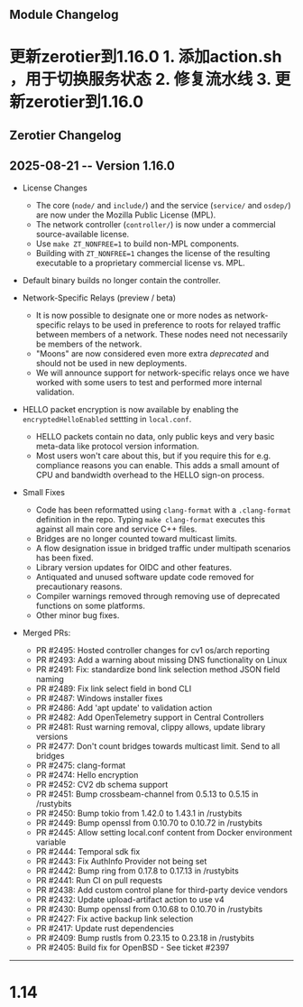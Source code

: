 ## Module Changelog
更新zerotier到1.16.0 1. 添加action.sh ，用于切换服务状态 2. 修复流水线 3. 更新zerotier到1.16.0
 ===================
## Zerotier Changelog
## 2025-08-21 -- Version 1.16.0

  * License Changes
    * The core (`node/` and `include/`) and the service (`service/` and `osdep/`) are now under the Mozilla Public License (MPL).
    * The network controller (`controller/`) is now under a commercial source-available license.
    * Use `make ZT_NONFREE=1` to build non-MPL components.
    * Building with `ZT_NONFREE=1` changes the license of the resulting executable to a proprietary commercial license vs. MPL.
  * Default binary builds no longer contain the controller.
  * Network-Specific Relays (preview / beta)
    * It is now possible to designate one or more nodes as network-specific relays to be used in preference to roots for relayed traffic between members of a network. These nodes need not necessarily be members of the network.
    * "Moons" are now considered even more extra *deprecated* and should not be used in new deployments.
    * We will announce support for network-specific relays once we have worked with some users to test and performed more internal validation.
  * HELLO packet encryption is now available by enabling the `encryptedHelloEnabled` settting in `local.conf`.
    * HELLO packets contain no data, only public keys and very basic meta-data like protocol version information.
    * Most users won't care about this, but if you require this for e.g. compliance reasons you can enable. This adds a small amount of CPU and bandwidth overhead to the HELLO sign-on process.
  * Small Fixes
    * Code has been reformatted using `clang-format` with a `.clang-format` definition in the repo. Typing `make clang-format` executes this against all main core and service C++ files.
    * Bridges are no longer counted toward multicast limits.
    * A flow designation issue in bridged traffic under multipath scenarios has been fixed.
    * Library version updates for OIDC and other features.
    * Antiquated and unused software update code removed for precautionary reasons.
    * Compiler warnings removed through removing use of deprecated functions on some platforms.
    * Other minor bug fixes.

  * Merged PRs:
    * PR #2495: Hosted controller changes for cv1 os/arch reporting
    * PR #2493: Add a warning about missing DNS functionality on Linux
    * PR #2491: Fix: standardize bond link selection method JSON field naming
    * PR #2489: Fix link select field in bond CLI
    * PR #2487: Windows installer fixes
    * PR #2486: Add 'apt update' to validation action
    * PR #2482: Add OpenTelemetry support in Central Controllers
    * PR #2481: Rust warning removal, clippy allows, update library versions
    * PR #2477: Don't count bridges towards multicast limit. Send to all bridges
    * PR #2475: clang-format
    * PR #2474: Hello encryption
    * PR #2452: CV2 db schema support
    * PR #2451: Bump crossbeam-channel from 0.5.13 to 0.5.15 in /rustybits
    * PR #2450: Bump tokio from 1.42.0 to 1.43.1 in /rustybits
    * PR #2449: Bump openssl from 0.10.70 to 0.10.72 in /rustybits
    * PR #2445: Allow setting local.conf content from Docker environment variable
    * PR #2444: Temporal sdk fix
    * PR #2443: Fix AuthInfo Provider not being set
    * PR #2442: Bump ring from 0.17.8 to 0.17.13 in /rustybits
    * PR #2441: Run CI on pull requests
    * PR #2438: Add custom control plane for third-party device vendors
    * PR #2432: Update upload-artifact action to use v4
    * PR #2430: Bump openssl from 0.10.68 to 0.10.70 in /rustybits
    * PR #2427: Fix active backup link selection
    * PR #2417: Update rust dependencies
    * PR #2409: Bump rustls from 0.23.15 to 0.23.18 in /rustybits
    * PR #2405: Build fix for OpenBSD - See ticket #2397

----

# 1.14


